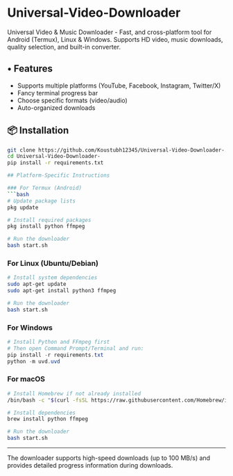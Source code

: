 # Universal-Video-Downloader
Universal Video &amp; Music Downloader - Fast, and cross-platform tool for Android (Termux), Linux &amp; Windows. Supports HD video, music downloads, quality selection, and built-in converter.

## • Features
- Supports multiple platforms (YouTube, Facebook, Instagram, Twitter/X)
- Fancy terminal progress bar
- Choose specific formats (video/audio)
- Auto-organized downloads

## 📦 Installation
```bash
git clone https://github.com/Koustubh12345/Universal-Video-Downloader-.git
cd Universal-Video-Downloader-
pip install -r requirements.txt

## Platform-Specific Instructions

### For Termux (Android)
```bash
# Update package lists
pkg update

# Install required packages
pkg install python ffmpeg

# Run the downloader
bash start.sh
```

### For Linux (Ubuntu/Debian)
```bash
# Install system dependencies
sudo apt-get update
sudo apt-get install python3 ffmpeg

# Run the downloader
bash start.sh
```

### For Windows
```powershell
# Install Python and FFmpeg first
# Then open Command Prompt/Terminal and run:
pip install -r requirements.txt
python -m uvd.uvd
```

### For macOS
```bash
# Install Homebrew if not already installed
/bin/bash -c "$(curl -fsSL https://raw.githubusercontent.com/Homebrew/install/master/install.sh)"

# Install dependencies
brew install python ffmpeg

# Run the downloader
bash start.sh
```

---

The downloader supports high-speed downloads (up to 100 MB/s) and provides detailed progress information during downloads.
